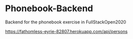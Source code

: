 # Phonebook-Backend
Backend for the phonebook exercise in FullStackOpen2020

https://fathomless-eyrie-82807.herokuapp.com/api/persons
